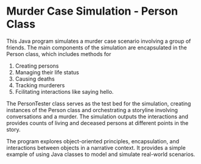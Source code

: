 # Murder Case Simulation - Person Class

This Java program simulates a murder case scenario involving a group of friends. The main components of the simulation are encapsulated in the Person class, which includes methods for 
1) Creating persons
2) Managing their life status
3) Causing deaths
4) Tracking murderers
5) Fcilitating interactions like saying hello.

The PersonTester class serves as the test bed for the simulation, creating instances of the Person class and orchestrating a storyline involving conversations and a murder. The simulation outputs the interactions and provides counts of living and deceased persons at different points in the story.

The program explores object-oriented principles, encapsulation, and interactions between objects in a narrative context. It provides a simple example of using Java classes to model and simulate real-world scenarios.
